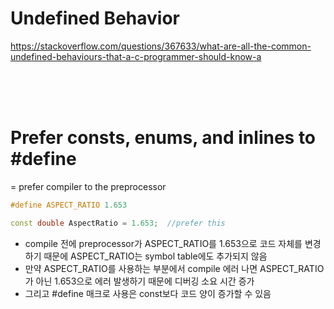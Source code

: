# Undefined Behavior
https://stackoverflow.com/questions/367633/what-are-all-the-common-undefined-behaviours-that-a-c-programmer-should-know-a

<br/>
<br/>
<br/>

# Prefer consts, enums, and inlines to #define
= prefer compiler to the preprocessor

```c++
#define ASPECT_RATIO 1.653

const double AspectRatio = 1.653;  //prefer this
```

- compile 전에 preprocessor가 ASPECT_RATIO를 1.653으로 코드 자체를 변경하기 때문에 ASPECT_RATIO는 symbol table에도 추가되지 않음
- 만약 ASPECT_RATIO를 사용하는 부분에서 compile 에러 나면 ASPECT_RATIO가 아닌 1.653으로 에러 발생하기 때문에 디버깅 소요 시간 증가
- 그리고 #define 매크로 사용은 const보다 코드 양이 증가할 수 있음
